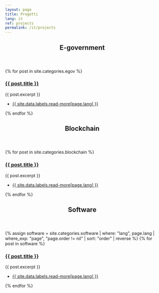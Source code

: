 ```yaml
---
layout: page
title: Progetti
lang: it
ref: projects
permalink: /it/projects
---
```


<section>
	<header class="major">
		<h2><a id="egov">E-government</a></h2>
	</header>
	<div class="posts">
	{% for post in site.categories.egov %}
		<article>
			<a href="{{ site.baseurl }}{{ post.url }}" class="image"><img src="{{ post.image }}" alt="" /></a>
			<h3><a href="{{ site.baseurl }}{{ post.url }}">{{ post.title }}</a></h3>
			<p>{{ post.excerpt }}</p>
			<ul class="actions">
				<li><a href="{{ post.url }}" class="button">{{ site.data.labels.read-more[page.lang] }}</a></li>
			</ul>
		</article>
	{% endfor %}
	</div>
</section>

<section>
	<header class="major">
		<h2><a id="blockchain">Blockchain</a></h2>
	</header>
	<div class="posts">
	{% for post in site.categories.blockchain %}
		<article>
			<a href="{{ site.baseurl }}{{ post.url }}" class="image"><img src="{{ post.image }}" alt="" /></a>
			<h3><a href="{{ site.baseurl }}{{ post.url }}">{{ post.title }}</a></h3>
			<p>{{ post.excerpt }}</p>
			<ul class="actions">
				<li><a href="{{ post.url }}" class="button">{{ site.data.labels.read-more[page.lang] }}</a></li>
			</ul>
		</article>
	{% endfor %}
	</div>
</section>

<section>
	<header class="major">
		<h2><a id="software">Software</a></h2>
	</header>
	<div class="posts">
    {% assign software = site.categories.software | where: "lang", page.lang | where_exp: "page", "page.order != nil" | sort: "order" | reverse %}
	{% for post in software %}
		<article>
			<a href="{{ site.baseurl }}{{ post.url }}" class="image"><img src="{{ post.image }}" alt="" /></a>
			<h3><a href="{{ site.baseurl }}{{ post.url }}">{{ post.title }}</a></h3>
			<p>{{ post.excerpt }}</p>
			<ul class="actions">
				<li><a href="{{ post.url }}" class="button">{{ site.data.labels.read-more[page.lang] }}</a></li>
			</ul>
		</article>
	{% endfor %}
	</div>
</section>

